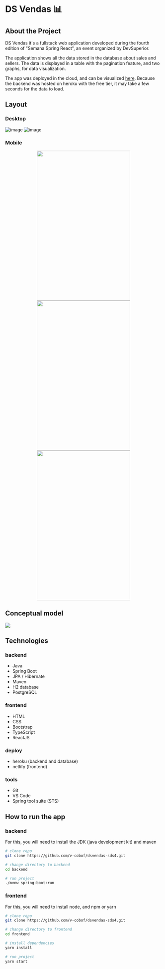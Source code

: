 # DS Vendas 📊

## About the Project

DS Vendas it's a fullstack web application developed during the fourth edition of "Semana Spring React", an event organized by DevSuperior.

The application shows all the data stored in the database about sales and sellers. The data is displayed in a table with the pagination feature, and two graphs, for data visualization.

The app was deployed in the cloud, and can be visualized <a href="https://dsvendas-vcobo.netlify.app/">here</a>. Because the backend was hosted on heroku with the free tier, it may take a few seconds for the data to load.

## Layout
### Desktop
![image](https://user-images.githubusercontent.com/85073588/156373521-16fb412d-d89a-46da-8ae6-fb0f3f245dff.png)
![image](https://user-images.githubusercontent.com/85073588/156374232-6b817175-2977-49a8-b920-cf13894d0b21.png)

### Mobile
<div align="center">
<img src="https://user-images.githubusercontent.com/85073588/156373679-a1380583-a69c-48dc-be69-ef54ffd08580.png" style="width: 300px; height: 480px"></img>
<img src="https://user-images.githubusercontent.com/85073588/156374303-f721383c-ad07-442e-ae32-db7ea5d8e350.png" style="width: 300px; height: 480px"></img>
<img src="https://user-images.githubusercontent.com/85073588/156374383-61b19148-831d-4707-be67-5da92a7eb14c.png" style="width: 300px; height: 480px"></img>
</div>

## Conceptual model

<img src="https://user-images.githubusercontent.com/85073588/156374865-d720d90e-162b-44fa-b92f-5e2f8a7234b6.png" style="justify-content: center;"></img>


## Technologies

### backend
- Java
- Spring Boot
- JPA / Hibernate
- Maven
- H2 database
- PostgreSQL

### frontend
- HTML
- CSS
- Bootstrap
- TypeScript
- ReactJS

### deploy
- heroku (backend and database)
- netlify (frontend)

### tools
- Git
- VS Code
- Spring tool suite (STS)

## How to run the app

### backend

For this, you will need to install the JDK (java development kit) and maven

```bash
# clone repo
git clone https://github.com/v-cobof/dsvendas-sds4.git

# change directory to backend
cd backend

# run project
./mvnw spring-boot:run
```

### frontend

For this, you will need to install node, and npm or yarn

```bash
# clone repo
git clone https://github.com/v-cobof/dsvendas-sds4.git

# change directory to frontend
cd frontend

# install dependencies
yarn install

# run project
yarn start
```
